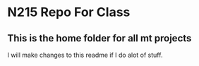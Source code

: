 # N215 Repo For Class

## This is the home folder for all mt projects 

I will make changes to this readme if I do alot of stuff.
